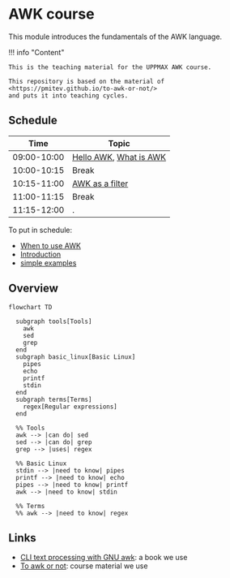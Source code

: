 # AWK course

This module introduces the fundamentals of the AWK language. 

!!! info "Content"

    This is the teaching material for the UPPMAX AWK course.

    This repository is based on the material of <https://pmitev.github.io/to-awk-or-not/>
    and puts it into teaching cycles.
    
## Schedule

Time          | Topic
--------------|-------------------------------
09:00-10:00   | [Hello AWK](hello_awk.md), [What is AWK](what_is_awk.md)
10:00-10:15   | Break
10:15-11:00   | [AWK as a filter](awk_as_a_filter.md)
11:00-11:15   | Break
11:15-12:00   | .

To put in schedule:

 * [When to use AWK](when_to_use_awk.md)
 * [Introduction](introduction.md)
 * [simple examples](simple_examples.md)

## Overview

```mermaid
flowchart TD

  subgraph tools[Tools]
    awk
    sed
    grep
  end
  subgraph basic_linux[Basic Linux]
    pipes
    echo
    printf
    stdin
  end
  subgraph terms[Terms]
    regex[Regular expressions]
  end

  %% Tools
  awk --> |can do| sed 
  sed --> |can do| grep
  grep --> |uses| regex

  %% Basic Linux
  stdin --> |need to know| pipes
  printf --> |need to know| echo
  pipes --> |need to know| printf
  awk --> |need to know| stdin

  %% Terms
  %% awk --> |need to know| regex
```

## Links

 * [CLI text processing with GNU awk](https://learnbyexample.github.io/learn_gnuawk/): a book we use
 * [To awk or not](https://pmitev.github.io/to-awk-or-not): course material we use

